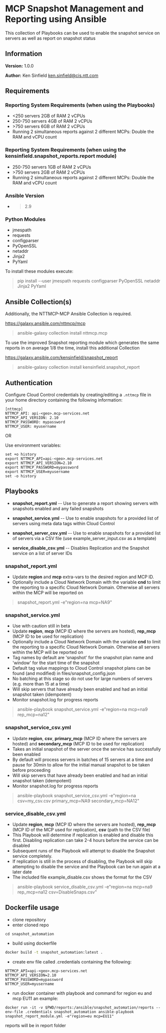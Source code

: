 # MCP Snapshot Management and Reporting using Ansible

This collection of Playbooks can be used to enable the snapshot service on servers as well as report on snapshot status

## Information
**Version:** 1.0.0

**Author:** Ken Sinfield <ken.sinfield@cis.ntt.com>

## Requirements

### Reporting System Requirements (when using the Playbooks)

* <250 servers 2GB of RAM 2 vCPUs
* 250-750 servers 4GB of RAM 2 vCPUs
* \>750 servers 6GB of RAM 2 vCPUs
* Running 2 simultaneous reports against 2 different MCPs: Double the RAM and vCPU count

### Reporting System Requirements (when using the kensinfield.snapshot_reports.report module)

* 250-750 servers 1GB of RAM 2 vCPUs
* \>750 servers 2GB of RAM 2 vCPUs
* Running 2 simultaneous reports against 2 different MCPs: Double the RAM and vCPU count

### Ansible Version

* >2.9

### Python Modules

* jmespath
* requests
* configparser
* PyOpenSSL
* netaddr
* Jinja2
* PyYaml

To install these modules execute:

> pip install --user jmespath requests configparser PyOpenSSL netaddr Jinja2 PyYaml


## Ansible Collection(s)

Additionally, the NTTMCP-MCP Ansible Collection is required.

https://galaxy.ansible.com/nttmcp/mcp

> ansible-galaxy collection install nttmcp.mcp


To use the improved Snapshot reporting module which generates the same reports in on average 1/8 the time, install this additional Collection

https://galaxy.ansible.com/kensinfield/snapshot_report

> ansible-galaxy collection install kensinfield.snapshot_report


## Authentication

Configure Cloud Control credentials by creating/editing a `.nttmcp` file in your home directory containing the following information:

    [nttmcp]
    NTTMCP_API: api-<geo>.mcp-services.net
    NTTMCP_API_VERSION: 2.10
    NTTMCP_PASSWORD: mypassword
    NTTMCP_USER: myusername

OR

Use environment variables:

    set +o history
    export NTTMCP_API=api-<geo>.mcp-services.net
    export NTTMCP_API_VERSION=2.10
    export NTTMCP_PASSWORD=mypassword
    export NTTMCP_USER=myusername
    set -o history


## Playbooks

* **snapshot_report.yml** -- Use to generate a report showing servers with snapshots enabled and any failed snapshots

* **snapshot_service.yml** -- Use to enable snapshots for a provided list of servers using meta data tags within Cloud Control

* **snapshot_server_csv.yml** -- Use to enable snapshots for a provided list of servers via a CSV file (use example_server_input.csv as a template)

* **service_disable_csv.yml** -- Disables Replication and the Snapshot service on a list of server IDs

### snapshot_report.yml

* Update **region** and **mcp** extra-vars to the desired region and MCP ID.
* Optionally include a Cloud Network Domain with the variable **cnd** to limit the reporting to a specific Cloud Network Domain. Otherwise all servers within the MCP will be reported on

> snapshot_report.yml -e"region=na mcp=NA9"

### snapshot_service.yml

* Use with caution still in beta
* Update **region**, **mcp** (MCP ID where the servers are hosted), **rep_mcp** (MCP ID to be used for replication)
* Optionally include a Cloud Network Domain with the variable **cnd** to limit the reporting to a specific Cloud Network Domain. Otherwise all servers within the MCP will be reported on
* Tag names by default are 'snapshot' for the snapshot plan name and 'window' for the start time of the snapshot
* Default tag value mappings to Cloud Control snapshot plans can be found (and modified) in files/snapshot_config.json
* No batching at this stage so do not use for large numbers of servers (e.g. more than 15 at a time)
* Will skip servers that have already been enabled and had an initial snapshot taken (idempotent)
* Monitor snapshot.log for progress reports

> ansible-playbook snapshot_service.yml -e"region=na mcp=na9 rep_mcp=na12"

### snapshot_service_csv.yml

* Update **region**, **csv**, **primary_mcp** (MCP ID where the servers are hosted) and **secondary_mcp** (MCP ID to be used for replication)
* Takes an initial snapshot of the server once the service has successfully been enabled
* By default will process servers in batches of 15 servers at a time and pause for 30min to allow for the initial manual snapshot to be taken before proceeding
* Will skip servers that have already been enabled and had an initial snapshot taken (idempotent)
* Monitor snapshot.log for progress reports

> ansible-playbook snapshot_service_csv.yml -e"region=na csv=my_csv.csv primary_mcp=NA9 secondary_mcp=NA12"

### service_disable_csv.yml

* Update **region**, **mcp** (MCP ID where the servers are hosted), **rep_mcp** (MCP ID of the MCP used for replication), **csv** (path to the CSV file)
* This Playbook will determine if replication is enabled and disable this first. Disabling replication can take 2-4 hours before the service can be disabled
* Subsequent runs of the Playbook will attempt to disable the Snapshot service completely.
* If replication is still in the process of disabling, the Playbook will skip attempting to disable the service and the Playbook can be run again at a later date
* The included file example_disable.csv shows the format for the CSV

> ansible-playbook service_disable_csv.yml -e"region=na mcp=na9 rep_mcp=na12 csv=DisableSnaps.csv"

## Dockerfile usage

* clone repository
* enter cloned repo
```
cd snapshot_automation
```
* build using dockerfile
``` sh
docker build -t snapshot_automation:latest .
```
* create env file called .credentials containing the following:
```
NTTMCP_API=api-<geo>.mcp-services.net
NTTMCP_API_VERSION=2.10
NTTMCP_PASSWORD=mypassword
NTTMCP_USER=myusername
```
* run docker container with playbook and command
for region eu and mcp EU11 an example:
```
docker run -it -v $PWD/reports:/ansible/snapshot_automation/reports --env-file .credentials snapshot_automation ansible-playbook snapshot_report_module.yml -e"region=eu mcp=EU11"
```
reports will be in report folder
